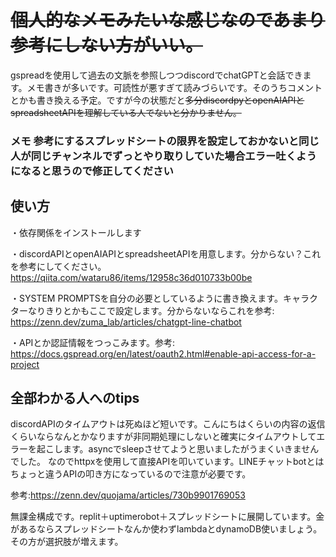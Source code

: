 # ~~個人的なメモみたいな感じなのであまり参考にしない方がいい。~~
gspreadを使用して過去の文脈を参照しつつdiscordでchatGPTと会話できます。メモ書きが多いです。可読性が悪すぎて読みづらいです。そのうちコメントとかも書き換える予定。ですが今の状態だと~~多分discordpyとopenAIAPIとspreadsheetAPIを理解している人でないと分かりません。~~

### メモ 参考にするスプレッドシートの限界を設定しておかないと同じ人が同じチャンネルでずっとやり取りしていた場合エラー吐くようになると思うので修正してください

## 使い方
・依存関係をインストールします

・discordAPIとopenAIAPIとspreadsheetAPIを用意します。分からない？これを参考にしてください。
　https://qiita.com/wataru86/items/12958c36d010733b00be

・SYSTEM PROMPTSを自分の必要としているように書き換えます。キャラクターなりきりとかもここで設定します。分からないならこれを参考:
https://zenn.dev/zuma_lab/articles/chatgpt-line-chatbot

・APIとか認証情報をつっこみます。参考:
https://docs.gspread.org/en/latest/oauth2.html#enable-api-access-for-a-project

## 全部わかる人へのtips
discordAPIのタイムアウトは死ぬほど短いです。こんにちはくらいの内容の返信くらいならなんとかなりますが非同期処理にしないと確実にタイムアウトしてエラーを起こします。asyncでsleepさせてようと思いましたがうまくいきませんでした。
なのでhttpxを使用して直接APIを叩いています。LINEチャットbotとはちょっと違うAPIの叩き方になっているので注意が必要です。

参考:https://zenn.dev/quojama/articles/730b9901769053

無課金構成です。replit＋uptimerobot＋スプレッドシートに展開しています。金があるならスプレッドシートなんか使わずlambdaとdynamoDB使いましょう。その方が選択肢が増えます。





